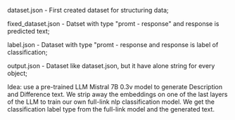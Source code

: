 dataset.json - First created dataset for structuring data;

fixed_dataset.json - Datset with type "promt - response" and response is predicted text;

label.json - Dataset with type "promt - response and response is label of classification;

output.json - Dataset like dataset.json, but it have alone string for every object;

Idea: use a pre-trained LLM Mistral 7B 0.3v model to generate Description and Difference text.
We strip away the embeddings on one of the last layers of the LLM to train our own full-link nlp classification model. 
We get the classification label type from the full-link model and the generated text. 
